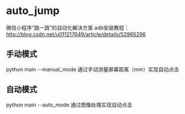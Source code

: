 # auto_jump
微信小程序“跳一跳”的自动化解决方案
adb安装教程：http://blog.csdn.net/u011217649/article/details/52965296
## 手动模式
python main --manual_mode
通过手动测量屏幕距离（mm）实现自动点击
## 自动模式
python main --auto_mode
通过图像处理实现自动点击
